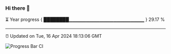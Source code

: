 ### Hi there 👋

⏳ Year progress { ████████▁▁▁▁▁▁▁▁▁▁▁▁▁▁▁▁▁▁▁▁▁▁ } 29.17 %

---

⏰ Updated on Tue, 16 Apr 2024 18:13:06 GMT

![Progress Bar CI](https://github.com/liununu/liununu/workflows/Progress%20Bar%20CI/badge.svg)
